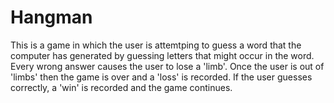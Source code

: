 # Hangman

This is a game in which the user is attemtping to guess a word that the computer has generated by guessing letters that might occur in the word. Every wrong answer causes the user to lose a 'limb'. Once the user is out of 'limbs' then the game is over and a 'loss' is recorded. If the user guesses correctly, a 'win' is recorded and the game continues.
